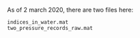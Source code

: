 As of 2 march 2020, there are two files here: 

`indices_in_water.mat`\
`two_pressure_records_raw.mat`
